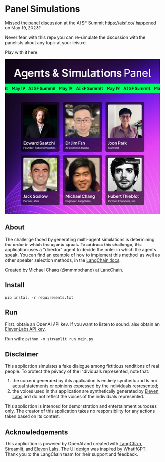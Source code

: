 # Panel Simulations
Missed the [panel discussion](https://twitter.com/fdotinc/status/1659289306522095616) at the AI SF Summit https://aisf.co/ [happened](https://twitter.com/fdotinc/status/1660765461813006336) on May 19, 2023?

Never fear, with this repo you can re-simulate the discussion with the panelists about any topic at your leisure.

Play with it [here](https://mbchang-panel-simulation-main-k6i8aa.streamlit.app/).

![alt text](images/panel.jpeg)

## About

The challenge faced by generating multi-agent simulations is determining the order in which the agents speak.
To address this challenge, this application uses a "director" agent to decide the order in which the agents speak.
You can find an example of how to implement this method, as well as other speaker selection methods, in the [LangChain docs](https://python.langchain.com/en/latest/use_cases/agent_simulations/multiagent_authoritarian.html).

Created by [Michael Chang](https://mbchang.github.io/) ([@mmmbchang](https://twitter.com/mmmbchang)) at [LangChain](https://python.langchain.com/en/latest/).

## Install
`pip install -r requirements.txt`

## Run
First, obtain an [OpenAI API key](https://platform.openai.com/account/api-keys). If you want to listen to sound, also obtain an [ElevenLabs API key](https://beta.elevenlabs.io/).

Run with: `python -m streamlit run main.py`

## Disclaimer

This application simulates a fake dialogue among fictitious renditions of real people.
To protect the privacy of the individuals represented, note that:

1. the content generated by this application is entirely synthetic and is not actual statements or opinions expressed by the individuals represented;
2. the voices used in this application are synthetically generated by [Eleven Labs](https://eleven-labs.com/en/) and do not reflect the voices of the individuals represented.

This application is intended for demonstration and entertainment purposes only.
The creator of this application takes no responsibility for any actions taken based on its content.

## Acknowledgements

This application is powered by OpenAI and created with
[LangChain](https://python.langchain.com/en/latest/),
[Streamlit](https://streamlit.io/),
and
[Eleven Labs](https://beta.elevenlabs.io/).
The UI design was inspired by [WhatIfGPT](https://github.com/realminchoi/whatifgpt).
Thank you to the LangChain team for their support and feedback.
